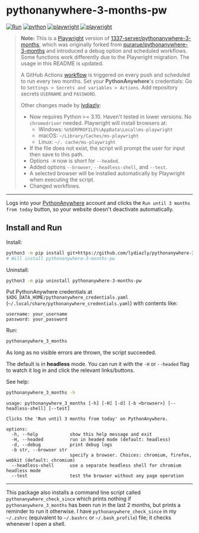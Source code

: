 # pythonanywhere-3-months-pw

[![Run](https://github.com/lydiazly/pythonanywhere-3-months/actions/workflows/run-task.yml/badge.svg?branch=master)](https://github.com/lydiazly/pythonanywhere-3-months/actions/workflows/run-task.yml)
[![python](https://img.shields.io/badge/Python-3.10--3.12-3776AB?logo=python&logoColor=white)](https://www.python.org)
[![playwright](https://img.shields.io/badge/Playwright->=0.7.0-44BA4C)](https://playwright.dev/python)
[![playwright](https://img.shields.io/badge/Playwright->=0.7.0-44BA4C)](https://playwright.dev/python)

> **Note:**
> This is a [Playwright](https://playwright.dev/python) version of [1337-server/pythonanywhere-3-months](https://github.com/1337-server/pythonanywhere-3-months), which was originally forked from [purarue/pythonanywhere-3-months](https://github.com/purarue/pythonanywhere-3-months) and introduced a debug option and scheduled workflows. Some functions work differently due to the Playwright migration. The usage in this README is updated.
>
> A GitHub Actions [workflow](https://github.com/lydiazly/pythonanywhere-3-months/actions/workflows/run-task.yml) is triggered on every push and scheduled to run every two months.
> Set your **PythonAnywhere**'s credentials:
> Go to `Settings > Secrets and variables > Actions`. Add repository secrets `USERNAME` and `PASSWORD`.
>
> Other changes made by [lydiazly](https://github.com/lydiazly):
>
> - Now requires Python >= 3.10. Haven't tested in lower versions. No `chromedriver` needed. Playwright will install browsers at:
>   - Windows: `%USERPROFILE%\AppData\Local\ms-playwright`
>   - macOS: `~/Library/Caches/ms-playwright`
>   - Linux: `~/. cache/ms-playwright`
> - If the file does not exist, the script will prompt the user for input then save to this path.
> - Options `-H` now is short for `--headed`.
> - Added options `--browser`, `--headless-shell`, and `--test`.
> - A selected browser will be installed automatically by Playwright when executing the script.
> - Changed workflows.

---

Logs into your [PythonAnywhere](https://www.pythonanywhere.com/) account and clicks the `Run until 3 months from today` button, so your website doesn't deactivate automatically.

## Install and Run

Install:

```sh
python3 -m pip install git+https://github.com/lydiazly/pythonanywhere-3-months
# Will install pythonanywhere-3-months-pw
```

Uninstall:

```sh
python3 -m pip uninstall pythonanywhere-3-months-pw
```

Put PythonAnywhere credentials at `$XDG_DATA_HOME/pythonanywhere_credentials.yaml` (`~/.local/share/pythonanywhere_credentials.yaml`) with contents like:

```text
username: your_username
password: your_password
```

Run:

```sh
pythonanywhere_3_months
```

As long as no visible errors are thrown, the script succeeded.

The default is in **headless** mode. You can run it with the `-H` or `--headed` flag to watch it log in and click the relevant links/buttons.

See help:

```sh
pythonanywhere_3_months -h
```

```text
usage: pythonanywhere_3_months [-h] [-H] [-d] [-b <browser>] [--headless-shell] [--test]

Clicks the 'Run until 3 months from today' on PythonAnywhere.

options:
  -h, --help            show this help message and exit
  -H, --headed          run in headed mode (default: headless)
  -d, --debug           print debug logs
  -b str, --browser str
                        specify a browser. Choices: chromium, firefox, webkit (default: chromium)
  --headless-shell      use a separate headless shell for chromium headless mode
  --test                test the browser without any page operation
```

---

This package also installs a command line script called `pythonanywhere_check_since` which prints nothing if `pythonanywhere_3_months` has been run in the last 2 months, but prints a reminder to run it otherwise. I have `pythonanywhere_check_since` in my `~/.zshrc` (equivalent to `~/.bashrc` or `~/.bash_profile`) file; it checks whenever I open a shell.
